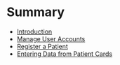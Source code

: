 # Summary

* [Introduction](README.md)
* [Manage User Accounts](chapter1.md)
* [Register a Patient](chapter2.md)
* [Entering Data from Patient Cards](chapter3.md)

